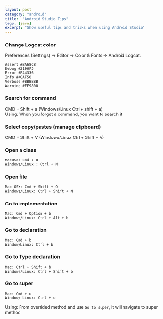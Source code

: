 ```yaml
---
layout: post
category: "android"
title:  "Android Studio Tips"
tags: [java]
excerpt: "Show useful tips and tricks when using Android Studio"
---
```



### Change Logcat color
Preferences (Settings) -> Editor -> Color & Fonts -> Android Logcat.
```
Assert #BA68C8
Debug #2196F3
Error #F44336
Info #4CAF50
Verbose #BBBBBB
Warning #FF9800
```
### Search for command
CMD + Shift + a (Windows/Linux Ctrl + shift + a)  
Using: When you forget a command, you want to search it 
### Select copy/pastes (manage clipboard)
CMD + Shift + V (Windows/Linux Ctrl + Shift + V)
### Open a class
```
MacOSX: Cmd + O
Windows/Linux : Ctrl + N
```
### Open file
```
Mac OSX: Cmd + Shift + O
Windows/Linux: Ctrl + Shift + N
```
### Go to implementation
```
Mac: Cmd + Option + b
Windows/Linux: Ctrl + Alt + b
```
### Go to declaration
```
Mac: Cmd + b
Window/Linux: Ctrl + b
```
### Go to Type declaration
```
Mac: Ctrl + Shift + b
Windows/Linux: Ctrl + Shift + b
```
### Go to super
```
Mac: Cmd + u
Window/ Linux: Ctrl + u
```
Using: From overrided method and use `Go to super`, it will navigate to super method